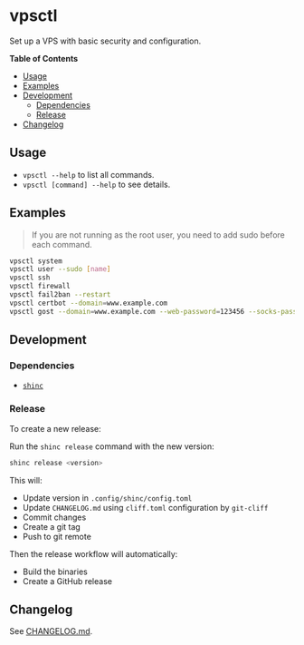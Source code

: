<!-- markdownlint-disable MD033 MD036 -->
<h1>vpsctl</h1>

Set up a VPS with basic security and configuration.

**Table of Contents**

- [Usage](#usage)
- [Examples](#examples)
- [Development](#development)
  - [Dependencies](#dependencies)
  - [Release](#release)
- [Changelog](#changelog)

## Usage

- `vpsctl --help` to list all commands.
- `vpsctl [command] --help` to see details.

## Examples

> If you are not running as the root user, you need to add sudo before each command.

```sh
vpsctl system
vpsctl user --sudo [name]
vpsctl ssh
vpsctl firewall
vpsctl fail2ban --restart
vpsctl certbot --domain=www.example.com
vpsctl gost --domain=www.example.com --web-password=123456 --socks-password=123456
```

## Development

### Dependencies

- [`shinc`](https://github.com/druagoon/shinc-rs)

### Release

To create a new release:

Run the `shinc release` command with the new version:

```sh
shinc release <version>
```

This will:

- Update version in `.config/shinc/config.toml`
- Update `CHANGELOG.md` using `cliff.toml` configuration by `git-cliff`
- Commit changes
- Create a git tag
- Push to git remote

Then the release workflow will automatically:

- Build the binaries
- Create a GitHub release

## Changelog

See [CHANGELOG.md](./CHANGELOG.md).
